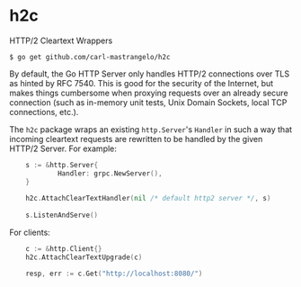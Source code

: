 # h2c
HTTP/2 Cleartext Wrappers

```
$ go get github.com/carl-mastrangelo/h2c
```

By default, the Go HTTP Server only handles HTTP/2 connections over TLS as hinted by RFC 7540.
This is good for the security of the Internet, but makes things cumbersome when proxying requests
over an already secure connection (such as in-memory unit tests, Unix Domain Sockets, local TCP
connections, etc.).

The `h2c` package wraps an existing `http.Server`'s `Handler` in such a way that incoming 
cleartext requests are rewritten to be handled by the given HTTP/2 Server.  For example:

```go
	s := &http.Server{
		    Handler: grpc.NewServer(),
	}
	
	h2c.AttachClearTextHandler(nil /* default http2 server */, s)
	
	s.ListenAndServe()
``` 

For clients:

```go
	c := &http.Client{}
	h2c.AttachClearTextUpgrade(c)

	resp, err := c.Get("http://localhost:8080/")
``` 
